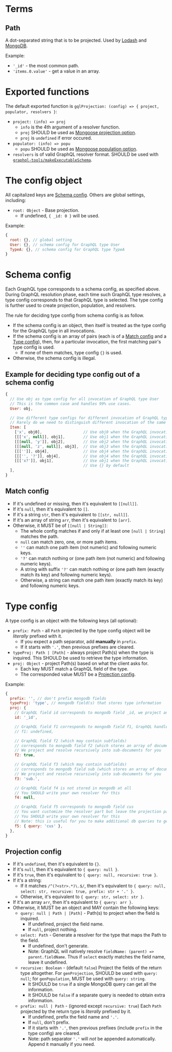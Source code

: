 # Terms

## Path
A dot-separated string that is to be projected. Used by [Lodash](https://lodash.com/docs/4.17.5#get) and [MongoDB](https://docs.mongodb.com/manual/core/document/#document-dot-notation).

Example:
- `'_id'` - the most common path.
- `'items.0.value'` - get a value in an array.

# Exported functions

The default exported function is `gqlProjection: (config) => { project, populator, resolvers }`:

- `project: (info) => proj`
  - `info` is the 4th argument of a resolver function.
  - `proj` SHOULD be used as [Mongoose projection option](https://mongoosejs.com/docs/api.html#query_Query-select).
  - `proj` is `undefined` if error occured.
- `populator: (info) => popu`
  - `popu` SHOULD be used as [Mongoose population option](http://mongoosejs.com/docs/populate.html#query-conditions).
- `resolvers` is of valid GraphQL resolver format. SHOULD be used with [`graphql-tools/makeExecutableSchema`](https://github.com/apollographql/graphql-tools).

# The config object

All capitalized keys are [Schema config](#schema-config).
Others are global settings, including:

- `root: Object` - Base projection.
  - If undefined, `{ _id: 0 }` will be used.

Example:
```js
{
  root: {}, // global setting
  User: {}, // schema config for GraphQL type User
  TypeA: {}, // schema config for GraphQL type TypeA
}
```

# Schema config

Each GraphQL type corresponds to a schema config, as specified above.
During GraphQL resolution phase, each time such GraphQL type resolves,
a type config corresponds to that GraphQL type is selected.
The type config is further used to create projection, population, and resolvers.

The rule for deciding type config from schema config is as follow.

- If the schema config is an object, then itself is treated as the type config for the GraphQL type in all invocations.
- If the schema config is an array of pairs (each is of a [Match config](#match-config) and a [Type config](#type-config)),
then, for a particular invocation, the first matching pair's type config is used.
  - If none of them matches, type config `{}` is used.
- Otherwise, the schema config is illegal.

## Example for deciding type config out of a schema config

```js
{
  // Use obj as type config for all invocation of GraphQL type User
  // This is the common case and handles 99% use cases.
  User: obj,

  // Use different type configs for different invocation of GraphQL type Item
  // Rarely do we need to distinguish different invocation of the same GraphQL type
  Item: [
    ['x', obj0],                  // Use obj0 when the GraphQL invocation tree starts with x (see below)
    [[['x', null]], obj1],        // Use obj1 when the GraphQL invocation tree starts with x
    [[[null, 'y']], obj2],        // Use obj2 when the GraphQL invocation tree ends with y
    [[[null, 'z', null]], obj3],  // Use obj3 when the GraphQL invocation tree contains z
    [[['']], obj4],               // Use obj4 when the GraphQL invocation tree of length 1
    [[['', '?']], obj4],          // Use obj4 when the GraphQL invocation tree of length <= 2
    [[['x?']], obj1],             // Use obj1 when the GraphQL invocation tree with exactly x or nothing
                                  // Use {} by default
  ],
}
```

## Match config

- If it's undefined or missing, then it's equivalent to `[[null]]`.
- If it's `null`, then it's equivalent to `[]`.
- If it's a string `str`, then it's equivalent to `[[str, null]]`.
- If it's an array of string `arr`, then it's equivalent to `[arr]`.
- Otherwise, it MUST be of `[[null | String]]`:
  - The whole config matches if and only if at least one `[null | String]` matches the path.
  - `null` can match zero, one, or more path items.
  - `''` can match one path item (not numeric) and following numeric keys.
  - `'?'` can match nothing or (one path item (not numeric) and following numeric keys).
  - A string with suffix `'?'` can match nothing or (one path item (exactly match its key) and following numeric keys).
  - Otherwise, a string can match one path item (exactly match its key) and following numeric keys.

# Type config

A type config is an object with the following keys (all optional):

- `prefix: Path` - all `Path` projected by the type config object will be _literally_ prefixed with it.
  - If you expect a path separator, add **manually** in `prefix`.
  - If it starts with `'.'`, then previous prefixes are cleared.
- `typeProj: Path | [Path]` - always project Path(s) when the type is inquired. This SHOULD be used to retrieve the type information.
- `proj: Object` - project Path(s) based on what the client asks for.
  - Each key MUST match a GraphQL field of the type.
  - The corresponded value MUST be a [Projection config](#projection-config).

Example:
```js
{
  prefix: '', // don't prefix mongodb fields
  typeProj: 'type', // mongodb field(s) that stores type information
  proj: {
    // GraphQL field id corresponds to mongodb field _id, we project and resolve for you
    id: '_id',

    // GraphQL field f1 corresponds to mongodb field f1, GraphQL handles such case very well
    // f1: undefined,

    // GraphQL field f2 (which may contain subfields)
    // corresponds to mongodb field f2 (which stores an array of documents)
    // We project and resolve recursively into sub-documents for you
    f2: true,

    // GraphQL field f3 (which may contain subfields)
    // corresponds to mongodb field sub (which stores an array of documents)
    // We project and resolve recursively into sub-documents for you
    f3: 'sub.',

    // GraphQL field f4 is not stored in mongodb at all
    // You SHOULD write your own resolver for this
    f4: null,

    // GraphQL field f5 corresponds to mongodb field cus
    // You want customize the resolver part but leave the projection part untouched.
    // You SHOULD write your own resolver for this
    // Note: this is useful for you to make additional db queries to get referenced documents!
    f5: { query: 'cus' },
  },
}
```

## Projection config

- If it's `undefined`, then it's equivalent to `{}`.
- If it's `null`, then it's equivalent to `{ query: null }`.
- If it's `true`, then it's equivalent to `{ query: null, recursive: true }`.
- If it's a string:
  - If it matches `/^(?<str>.*)\.$/`, then it's equivalent to `{ query: null, select: str, recursive: true, prefix: str + '.' }`.
  - Otherwise, it's equivalent to `{ query: str, select: str }`.
- If it's an array `arr`, then it's equivalent to `{ query: arr }`.
- Otherwise, it MUST be an object and MAY contain the following keys:
  - `query: null | Path | [Path]` - Path(s) to project when the field is inquired.
    - If undefined, project the field name.
    - If `null`, project nothing.
  - `select: Path` - Generate a resolver for the type that maps the Path to the field.
    - If undefined, don't generate.
    - Note: GraphQL will natively resolve `fieldName: (parent) => parent.fieldName`. Thus if `select` exactly matches the field name, leave it undefined.
  - `recursive: Boolean` - (default `false`) Project the fields of the return type altogether. For `genProjection`, SHOULD be used with `query: null`; for `genPopulation`, MUST be used with `query: string`.
    - It SHOULD be `true` if a single MongoDB query can get all the information.
    - It SHOULD be `false` if a separate query is needed to obtain extra information.
  - `prefix: null | Path` - (ignored except `recursive: true`) Each `Path` projected by the return type is _literally_ prefixed by it.
    - If undefined, prefix the field name and `'.'`.
    - If `null`, don't prefix.
    - If it starts with `'.'`, then previous prefixes (include `prefix` in the type config) are cleared.
    - Note: path separator `'.'` will _not_ be appended automatically. Append it manually if you need.

